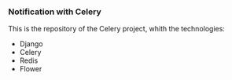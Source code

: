 ### Notification with Celery

This is the repository of the Celery project, whith the technologies:
- Django
- Celery
- Redis
- Flower
